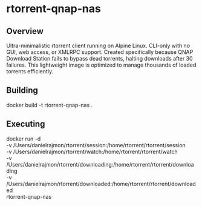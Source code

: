 # rtorrent-qnap-nas

## Overview
Ultra-minimalistic rtorrent client running on Alpine Linux.
CLI-only with no GUI, web access, or XMLRPC support.
Created specifically because QNAP Download Station fails to bypass dead torrents, halting downloads after 30 failures.
This lightweight image is optimized to manage thousands of loaded torrents efficiently. 

## Building
docker build -t rtorrent-qnap-nas .

## Executing
docker run -d \
  -v /Users/danielrajmon/rtorrent/session:/home/rtorrent/rtorrent/session \
  -v /Users/danielrajmon/rtorrent/watch:/home/rtorrent/rtorrent/watch \
  -v /Users/danielrajmon/rtorrent/downloading:/home/rtorrent/rtorrent/downloading \
  -v /Users/danielrajmon/rtorrent/downloaded:/home/rtorrent/rtorrent/downloaded \
  rtorrent-qnap-nas